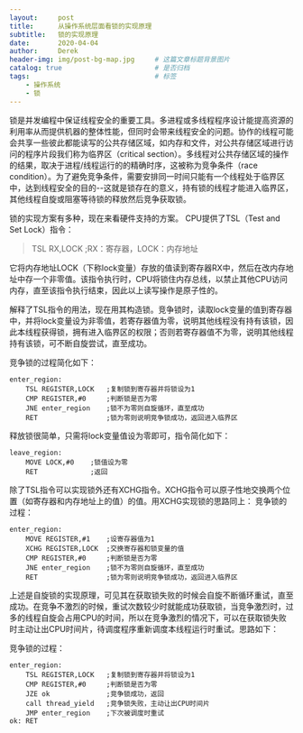 ```yaml
---
layout:     post
title:      从操作系统层面看锁的实现原理 
subtitle:   锁的实现原理
date:       2020-04-04
author:     Derek
header-img: img/post-bg-map.jpg 	# 这篇文章标题背景图片
catalog: true 						# 是否归档
tags:								# 标签
    - 操作系统
    - 锁
---
```

锁是并发编程中保证线程安全的重要工具。多进程或多线程程序设计能提高资源的利用率从而提供机器的整体性能，但同时会带来线程安全的问题。协作的线程可能会共享一些彼此都能读写的公共存储区域，如内存和文件，对公共存储区域进行访问的程序片段我们称为临界区（critical section）。多线程对公共存储区域的操作的结果，取决于进程/线程运行的的精确时序，这被称为竞争条件（race condition）。为了避免竞争条件，需要安排同一时间只能有一个线程处于临界区中，达到线程安全的目的--这就是锁存在的意义，持有锁的线程才能进入临界区，其他线程自旋或阻塞等待锁的释放然后竞争获取锁。

锁的实现方案有多种，现在来看硬件支持的方案。
CPU提供了TSL（Test and Set Lock）指令：
> TSL RX,LOCK  ;RX：寄存器，LOCK：内存地址

它将内存地址LOCK（下称lock变量）存放的值读到寄存器RX中，然后在改内存地址中存一个非零值。该指令执行时，CPU将锁住内存总线，以禁止其他CPU访问内存，直至该指令执行结束，因此以上读写操作是原子性的。

解释了TSL指令的用法，现在用其构造锁。竞争锁时，读取lock变量的值到寄存器中，并将lock变量设为非零值，若寄存器值为零，说明其他线程没有持有该锁，因此本线程获得锁，拥有进入临界区的权限；否则若寄存器值不为零，说明其他线程持有该锁，可不断自旋尝试，直至成功。

竞争锁的过程简化如下：
```
enter_region:
	TSL REGISTER,LOCK 	;复制锁到寄存器并将锁设为1
	CMP REGISTER,#0 	;判断锁是否为零
	JNE enter_region	;锁不为零则自旋循环，直至成功
	RET 				;锁为零则说明竞争锁成功，返回进入临界区
```

释放锁很简单，只需将lock变量值设为零即可，指令简化如下：
```
leave_region:
	MOVE LOCK,#0	;锁值设为零
	RET 			;返回
```

除了TSL指令可以实现锁外还有XCHG指令。XCHG指令可以原子性地交换两个位置（如寄存器和内存地址上的值）的值。用XCHG实现锁的思路同上：
竞争锁的过程：
```
enter_region:
	MOVE REGISTER,#1	;设寄存器值为1
	XCHG REGISTER,LOCK 	;交换寄存器和锁变量的值
	CMP REGISTER,#0 	;判断锁是否为零
	JNE enter_region	;锁不为零则自旋循环，直至成功
	RET 				;锁为零则说明竞争锁成功，返回进入临界区
```

上述是自旋锁的实现原理，可见其在获取锁失败的时候会自旋不断循环重试，直至成功。在竞争不激烈的时候，重试次数较少时就能成功获取锁，当竞争激烈时，过多的线程自旋会占用CPU的时间，所以在竞争激烈的情况下，可以在获取锁失败时主动让出CPU时间片，待调度程序重新调度本线程运行时重试。思路如下：

竞争锁的过程：
```
enter_region:
	TSL REGISTER,LOCK 	;复制锁到寄存器并将锁设为1
	CMP REGISTER,#0 	;判断锁是否为零
	JZE ok				;竞争锁成功，返回
	call thread_yield	;竞争锁失败，主动让出CPU时间片
	JMP enter_region	;下次被调度时重试
ok: RET
```
